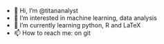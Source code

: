 - 👋 Hi, I’m @titananalyst
- 👀 I’m interested in machine learning, data analysis
- 🌱 I’m currently learning python, R and LaTeX
- 📫 How to reach me: on git

<!---
titananalyst/titananalyst is a ✨ special ✨ repository because its `README.md` (this file) appears on your GitHub profile.
You can click the Preview link to take a look at your changes.
--->
